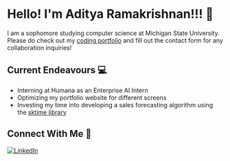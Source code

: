 # Hello! I'm Aditya Ramakrishnan!!! 👋

I am a sophomore studying computer science at Michigan State University. Please do check out my [coding portfolio](https://adityaramki.netlify.app/) and fill out the contact form for any collaboration inquiries!

## Current Endeavours  💻  
- Interning at Humana as an Enterprise AI Intern
- Optimizing my portfolio website for different screens
- Investing my time into developing a sales forecasting algorithm using the [sktime library](https://www.sktime.net/en/latest/examples/01_forecasting.html)


## Connect With Me  🤝  
[![LinkedIn](https://img.shields.io/badge/LinkedIn-%230077B5.svg?logo=linkedin&logoColor=white)](https://www.linkedin.com/in/aditya-ramakrishnan-8a3354325/)


